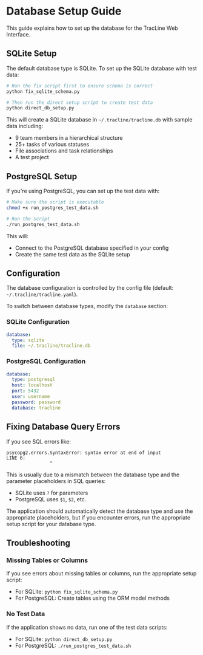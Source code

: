 # Database Setup Guide

This guide explains how to set up the database for the TracLine Web Interface.

## SQLite Setup

The default database type is SQLite. To set up the SQLite database with test data:

```bash
# Run the fix script first to ensure schema is correct
python fix_sqlite_schema.py

# Then run the direct setup script to create test data
python direct_db_setup.py
```

This will create a SQLite database in `~/.tracline/tracline.db` with sample data including:
- 9 team members in a hierarchical structure
- 25+ tasks of various statuses
- File associations and task relationships
- A test project

## PostgreSQL Setup

If you're using PostgreSQL, you can set up the test data with:

```bash
# Make sure the script is executable
chmod +x run_postgres_test_data.sh

# Run the script
./run_postgres_test_data.sh
```

This will:
- Connect to the PostgreSQL database specified in your config
- Create the same test data as the SQLite setup

## Configuration

The database configuration is controlled by the config file (default: `~/.tracline/tracline.yaml`).

To switch between database types, modify the `database` section:

### SQLite Configuration
```yaml
database:
  type: sqlite
  file: ~/.tracline/tracline.db
```

### PostgreSQL Configuration
```yaml
database:
  type: postgresql
  host: localhost
  port: 5432
  user: username
  password: password
  database: tracline
```

## Fixing Database Query Errors

If you see SQL errors like:
```
psycopg2.errors.SyntaxError: syntax error at end of input
LINE 6:         
                ^
```

This is usually due to a mismatch between the database type and the parameter placeholders in SQL queries:
- SQLite uses `?` for parameters 
- PostgreSQL uses `$1`, `$2`, etc.

The application should automatically detect the database type and use the appropriate placeholders, but if you encounter errors, run the appropriate setup script for your database type.

## Troubleshooting

### Missing Tables or Columns
If you see errors about missing tables or columns, run the appropriate setup script:
- For SQLite: `python fix_sqlite_schema.py`
- For PostgreSQL: Create tables using the ORM model methods 

### No Test Data
If the application shows no data, run one of the test data scripts:
- For SQLite: `python direct_db_setup.py`
- For PostgreSQL: `./run_postgres_test_data.sh`
